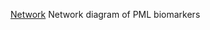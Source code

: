<a href="mitaylor1822.github.io/mitaylor1822/network.html" title="Network">Network</a>
Network diagram of PML biomarkers

